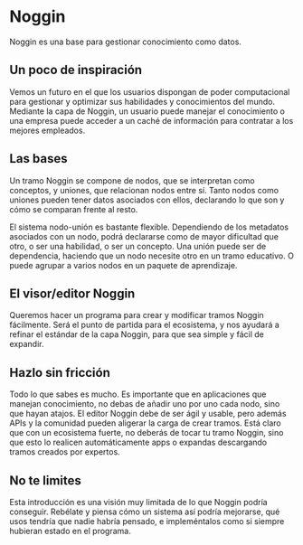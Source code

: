 # Noggin

Noggin es una base para gestionar conocimiento como datos.  

## Un poco de inspiración

Vemos un futuro en el que los usuarios dispongan de poder computacional para gestionar y optimizar sus habilidades y conocimientos del mundo. Mediante la capa de Noggin, un usuario puede manejar el conocimiento o una empresa puede acceder a un caché de información para contratar a los mejores empleados.

## Las bases

Un tramo Noggin se compone de nodos, que se interpretan como conceptos, y uniones, que relacionan nodos entre sí. Tanto nodos como uniones pueden tener datos asociados con ellos, declarando lo que son y cómo se comparan frente al resto.

El sistema nodo-unión es bastante flexible. Dependiendo de los metadatos asociados con un nodo, podrá declararse como de mayor dificultad que otro, o ser una habilidad, o ser un concepto. Una unión puede ser de dependencia, haciendo que un nodo necesite otro en un tramo educativo. O puede agrupar a varios nodos en un paquete de aprendizaje.

## El visor/editor Noggin

Queremos hacer un programa para crear y modificar tramos Noggin fácilmente. Será el punto de partida para el ecosistema, y nos ayudará a refinar el estándar de la capa Noggin, para que sea simple y fácil de expandir.

## Hazlo sin fricción

Todo lo que sabes es mucho. Es importante que en aplicaciones que manejan conocimiento, no debas de añadir uno por uno cada nodo, sino que hayan atajos. El editor Noggin debe de ser ágil y usable, pero además APIs y la comunidad pueden aligerar la carga de crear tramos. Está claro que con un ecosistema fuerte, no deberás de tocar tu tramo Noggin, sino que esto lo realicen automáticamente apps o expandas descargando tramos creados por expertos.

## No te limites
Esta introducción es una visión muy limitada de lo que Noggin podría conseguir. Rebélate y piensa cómo un sistema así podría mejorarse, qué usos tendría que nadie habría pensado, e impleméntalos como si siempre hubieran estado en el programa.
